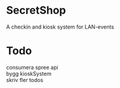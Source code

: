 SecretShop
==========

A checkin and kiosk system for LAN-events

Todo
==========
consumera spree api<br>
bygg kioskSystem<br>
skriv fler todos<br>
